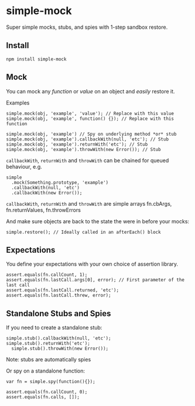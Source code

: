 # simple-mock

Super simple mocks, stubs, and spies with 1-step sandbox restore.

## Install

`npm install simple-mock`

## Mock

You can mock any *function* or *value* on an object and *easily* restore it.

Examples

```
simple.mock(obj, 'example', 'value'); // Replace with this value
simple.mock(obj, 'example', function() {}); // Replace with this function

simple.mock(obj, 'example') // Spy on underlying method *or* stub
simple.mock(obj, 'example').callbackWith(null, 'etc'); // Stub
simple.mock(obj, 'example').returnWith('etc'); // Stub
simple.mock(obj, 'example').throwWith(new Error()); // Stub
```

`callbackWith`, `returnWith` and `throwWith` can be chained for queued behaviour, e.g.

```
simple
  .mock(Something.prototype, 'example')
  .callbackWith(null, 'etc')
  .callbackWith(new Error());
```

`callbackWith`, `returnWith` and `throwWith` are simple arrays fn.cbArgs, fn.returnValues, fn.throwErrors

And make sure objects are back to the state the were in before your mocks:

```
simple.restore(); // Ideally called in an afterEach() block 
```

## Expectations

You define your expectations with your own choice of assertion library.

```
assert.equals(fn.callCount, 1);
assert.equals(fn.lastCall.args[0], error); // First parameter of the last call
assert.equals(fn.lastCall.returned, 'etc');
assert.equals(fn.lastCall.threw, error);
```

## Standalone Stubs and Spies

If you need to create a standalone stub:

```
simple.stub().callbackWith(null, 'etc');
simple.stub().returnWith('etc');
  simple.stub().throwWith(new Error());
```
Note: stubs are automatically spies

Or spy on a standalone function:

```
var fn = simple.spy(function(){});

assert.equals(fn.callCount, 0);
assert.equals(fn.calls, []);
```
